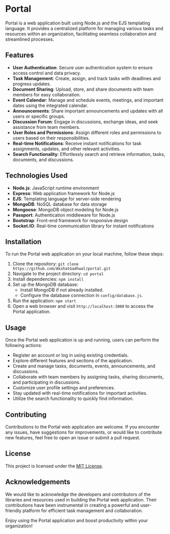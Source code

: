 # Portal

Portal is a web application built using Node.js and the EJS templating language. It provides a centralized platform for managing various tasks and resources within an organization, facilitating seamless collaboration and streamlined processes.

## Features

- **User Authentication**: Secure user authentication system to ensure access control and data privacy.
- **Task Management**: Create, assign, and track tasks with deadlines and progress updates.
- **Document Sharing**: Upload, store, and share documents with team members for easy collaboration.
- **Event Calendar**: Manage and schedule events, meetings, and important dates using the integrated calendar.
- **Announcements**: Share important announcements and updates with all users or specific groups.
- **Discussion Forum**: Engage in discussions, exchange ideas, and seek assistance from team members.
- **User Roles and Permissions**: Assign different roles and permissions to users based on their responsibilities.
- **Real-time Notifications**: Receive instant notifications for task assignments, updates, and other relevant activities.
- **Search Functionality**: Effortlessly search and retrieve information, tasks, documents, and discussions.

## Technologies Used

- **Node.js**: JavaScript runtime environment
- **Express**: Web application framework for Node.js
- **EJS**: Templating language for server-side rendering
- **MongoDB**: NoSQL database for data storage
- **Mongoose**: MongoDB object modeling for Node.js
- **Passport**: Authentication middleware for Node.js
- **Bootstrap**: Front-end framework for responsive design
- **Socket.IO**: Real-time communication library for instant notifications

## Installation

To run the Portal web application on your local machine, follow these steps:

1. Clone the repository: `git clone https://github.com/AkshatGadhwal/portal.git`
2. Navigate to the project directory: `cd portal`
3. Install dependencies: `npm install`
4. Set up the MongoDB database:
   - Install MongoDB if not already installed.
   - Configure the database connection in `config/database.js`.
5. Run the application: `npm start`
6. Open a web browser and visit `http://localhost:3000` to access the Portal application.

## Usage

Once the Portal web application is up and running, users can perform the following actions:

- Register an account or log in using existing credentials.
- Explore different features and sections of the application.
- Create and manage tasks, documents, events, announcements, and discussions.
- Collaborate with team members by assigning tasks, sharing documents, and participating in discussions.
- Customize user profile settings and preferences.
- Stay updated with real-time notifications for important activities.
- Utilize the search functionality to quickly find information.

## Contributing

Contributions to the Portal web application are welcome. If you encounter any issues, have suggestions for improvements, or would like to contribute new features, feel free to open an issue or submit a pull request.

## License

This project is licensed under the [MIT License](LICENSE).

## Acknowledgements

We would like to acknowledge the developers and contributors of the libraries and resources used in building the Portal web application. Their contributions have been instrumental in creating a powerful and user-friendly platform for efficient task management and collaboration.

Enjoy using the Portal application and boost productivity within your organization!
